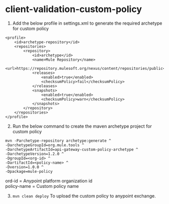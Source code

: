 # client-validation-custom-policy

1. Add the below profile in settings.xml to generate the required archetype for custom policy
```
<profile>
	<id>archetype-repository</id>
	<repositories>
		<repository>
			<id>archetype</id>
			<name>Mule Repository</name>
			<url>https://repository.mulesoft.org/nexus/content/repositories/public</url>
			<releases>
				<enabled>true</enabled>
				<checksumPolicy>fail</checksumPolicy>
			</releases>
			<snapshots>
				<enabled>true</enabled>
				<checksumPolicy>warn</checksumPolicy>
			</snapshots>
		</repository>
	</repositories>
</profile>
```

2. Run the below command to create the maven archetype project for custom policy
```
mvn -Parchetype-repository archetype:generate ^
-DarchetypeGroupId=org.mule.tools ^
-DarchetypeArtifactId=api-gateway-custom-policy-archetype ^
-DarchetypeVersion=1.2.0 ^
-DgroupId=<org-id> ^
-DartifactId=<policy-name> ^
-Dversion=1.0.0 ^
-Dpackage=mule-policy
```
ord-id = Anypoint platform organization id <br>
policy-name = Custom policy name

3. ```mvn clean deploy``` To upload the custom policy to anypoint exchange.

